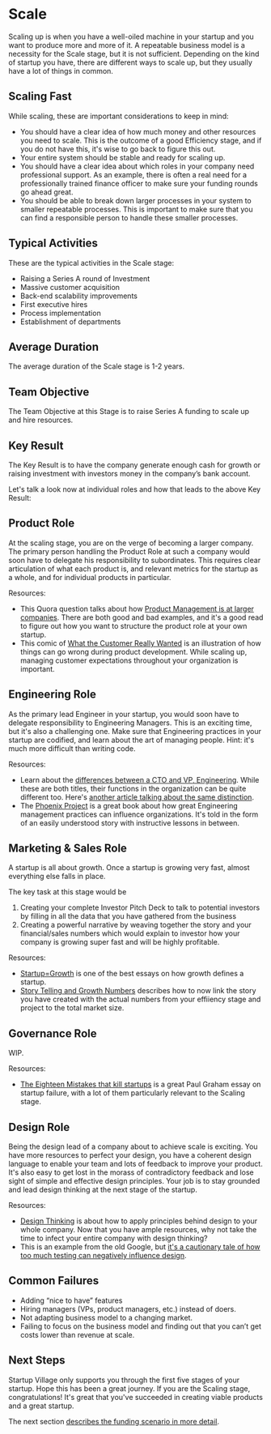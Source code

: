 # Scale
Scaling up is when you have a well-oiled machine in your startup and you want to produce more and more of it. A repeatable business model is a necessity for the Scale stage, but it is not sufficient. Depending on the kind of startup you have, there are different ways to scale up, but they usually have a lot of things in common.

## Scaling Fast
While scaling, these are important considerations to keep in mind:

* You should have a clear idea of how much money and other resources you need to scale. This is the outcome of a good Efficiency stage, and if you do not have this, it's wise to go back to figure this out.
* Your entire system should be stable and ready for scaling up. 
* You should have a clear idea about which roles in your company need professional support. As an example, there is often a real need for a professionally trained finance officer to make sure your funding rounds go ahead great.
* You should be able to break down larger processes in your system to smaller repeatable processes. This is important to make sure that you can find a responsible person to handle these smaller processes.

## Typical Activities
These are the typical activities in the Scale stage:

* Raising a Series A round of Investment
* Massive customer acquisition
* Back-end scalability improvements
* First executive hires
* Process implementation
* Establishment of departments

## Average Duration
The average duration of the Scale stage is 1-2 years.

## Team Objective
The Team Objective at this Stage is to raise Series A funding to scale up and hire resources.

## Key Result
The Key Result is to have the company generate enough cash for growth or raising investment with investors money in the company’s bank account.

Let's talk a look now at individual roles and how that leads to the above Key Result:

## Product Role
At the scaling stage, you are on the verge of becoming a larger company. The primary person handling the Product Role at such a company would soon have to delegate his responsibility to subordinates. This requires clear articulation of what each product is, and relevant metrics for the startup as a whole, and for individual products in particular.

Resources:

* This Quora question talks about how [Product Management is at larger companies](http://www.quora.com/How-is-being-a-Product-Manager-at-a-larger-company-Google-Facebook-different-from-being-a-Product-Manager-at-a-start-up). There are both good and bad examples, and it's a good read to figure out how you want to structure the product role at your own startup.
* This comic of [What the Customer Really Wanted](https://robonthemoon.wordpress.com/2009/11/24/what-the-customer-really-wanted-–-happy-thanksgiving/) is an illustration of how things can go wrong during product development. While scaling up, managing customer expectations throughout your organization is important.


## Engineering Role
As the primary lead Engineer in your startup, you would soon have to delegate responsibility to Engineering Managers. This is an exciting time, but it's also a challenging one. Make sure that Engineering practices in your startup are codified, and learn about the art of managing people. Hint: it's much more difficult than writing code.

Resources:

* Learn about the [differences between a CTO and VP, Engineering](http://www.bothsidesofthetable.com/want-to-know-difference-between-a-cto-and-a-vp-of-engineering/). While these are both titles, their functions in the organization can be quite different too. Here's [another article talking about the same distinction](http://avc.com/2011/10/vp-engineering-vs-cto/).
* The [Phoenix Project](http://www.amazon.in/The-Phoenix-Project-Helping-Business/dp/0988262592) is a great book about how great Engineering management practices can influence organizations. It's told in the form of an easily understood story with instructive lessons in between.


## Marketing & Sales Role

A startup is all about growth. Once a startup is growing very fast, almost everything else falls in place.

The key task at this stage would be

1. Creating your complete Investor Pitch Deck to talk to potential investors by filling in all the data that you have gathered from the business
2. Creating a powerful narrative by weaving together the story and your financial/sales numbers which would explain to investor how your company is growing super fast and will be highly profitable.

Resources:

* [Startup=Growth](http://www.paulgraham.com/growth.html) is one of the best essays on how growth defines a startup.
* [Story Telling and Growth Numbers](http://aswathdamodaran.blogspot.in/2014/06/numbers-and-narrative-modeling-story.html) describes how to now link the story you have created with the actual numbers from your effiiency stage and project to the total market size.

## Governance Role

WIP.

Resources:
* [The Eighteen Mistakes that kill startups](http://paulgraham.com/startupmistakes.html) is a great Paul Graham essay on startup failure, with a lot of them particularly relevant to the Scaling stage.

## Design Role
Being the design lead of a company about to achieve scale is exciting. You have more resources to perfect your design, you have a coherent design language to enable your team and lots of feedback to improve your product. It's also easy to get lost in the morass of contradictory feedback and lose sight of simple and effective design principles. Your job is to stay grounded and lead design thinking at the next stage of the startup.

Resources:

* [Design Thinking](https://hbr.org/2008/06/design-thinking) is about how to apply principles behind design to your whole company. Now that you have ample resources, why not take the time to infect your entire company with design thinking?
* This is an example from the old Google, but [it's a cautionary tale of how too much testing can negatively influence design](http://stopdesign.com/archive/2009/03/20/goodbye-google.html).

## Common Failures

* Adding “nice to have” features
* Hiring managers (VPs, product managers, etc.) instead of doers.
* Not adapting business model to a changing market.
* Failing to focus on the business model and finding out that you can’t get costs lower than revenue at scale.

## Next Steps
Startup Village only supports you through the first five stages of your startup. Hope this has been a great journey. If you are the Scaling stage, congratulations! It's great that you've succeeded in creating viable products and a great startup. 

The next section [describes the funding scenario in more detail](../6-raising-investment.md).